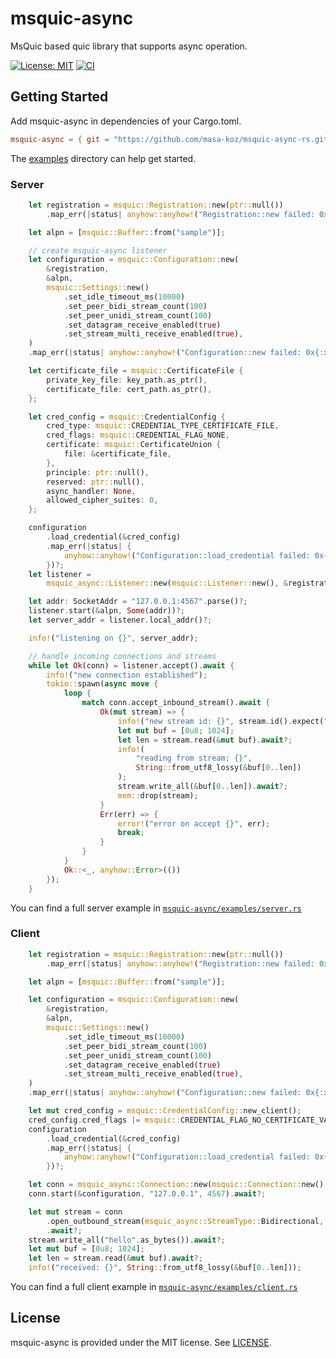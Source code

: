 # msquic-async
MsQuic based quic library that supports async operation.

[![License: MIT](https://img.shields.io/badge/License-MIT-blue.svg)](LICENSE)
[![CI](https://github.com/masa-koz/msquic-async-rs/actions/workflows/CI.yaml/badge.svg?branch=main)](https://github.com/masa-koz/msquic-async-rs/actions/workflows/CI.yaml)

## Getting Started

Add msquic-async in dependencies of your Cargo.toml.
```toml
msquic-async = { git = "https://github.com/masa-koz/msquic-async-rs.git" }
```

The [examples](./msquic-async/examples) directory can help get started.

### Server

```rust
    let registration = msquic::Registration::new(ptr::null())
        .map_err(|status| anyhow::anyhow!("Registration::new failed: 0x{:x}", status))?;

    let alpn = [msquic::Buffer::from("sample")];

    // create msquic-async listener
    let configuration = msquic::Configuration::new(
        &registration,
        &alpn,
        msquic::Settings::new()
            .set_idle_timeout_ms(10000)
            .set_peer_bidi_stream_count(100)
            .set_peer_unidi_stream_count(100)
            .set_datagram_receive_enabled(true)
            .set_stream_multi_receive_enabled(true),
    )
    .map_err(|status| anyhow::anyhow!("Configuration::new failed: 0x{:x}", status))?;

    let certificate_file = msquic::CertificateFile {
        private_key_file: key_path.as_ptr(),
        certificate_file: cert_path.as_ptr(),
    };

    let cred_config = msquic::CredentialConfig {
        cred_type: msquic::CREDENTIAL_TYPE_CERTIFICATE_FILE,
        cred_flags: msquic::CREDENTIAL_FLAG_NONE,
        certificate: msquic::CertificateUnion {
            file: &certificate_file,
        },
        principle: ptr::null(),
        reserved: ptr::null(),
        async_handler: None,
        allowed_cipher_suites: 0,
    };

    configuration
        .load_credential(&cred_config)
        .map_err(|status| {
            anyhow::anyhow!("Configuration::load_credential failed: 0x{:x}", status)
        })?;
    let listener =
        msquic_async::Listener::new(msquic::Listener::new(), &registration, configuration);

    let addr: SocketAddr = "127.0.0.1:4567".parse()?;
    listener.start(&alpn, Some(addr))?;
    let server_addr = listener.local_addr()?;

    info!("listening on {}", server_addr);

    // handle incoming connections and streams
    while let Ok(conn) = listener.accept().await {
        info!("new connection established");
        tokio::spawn(async move {
            loop {
                match conn.accept_inbound_stream().await {
                    Ok(mut stream) => {
                        info!("new stream id: {}", stream.id().expect("stream id"));
                        let mut buf = [0u8; 1024];
                        let len = stream.read(&mut buf).await?;
                        info!(
                            "reading from stream: {}",
                            String::from_utf8_lossy(&buf[0..len])
                        );
                        stream.write_all(&buf[0..len]).await?;
                        mem::drop(stream);
                    }
                    Err(err) => {
                        error!("error on accept {}", err);
                        break;
                    }
                }
            }
            Ok::<_, anyhow::Error>(())
        });
    }
```

You can find a full server example in [`msquic-async/examples/server.rs`](./msquic-async/examples/server.rs)

### Client

``` rust
    let registration = msquic::Registration::new(ptr::null())
        .map_err(|status| anyhow::anyhow!("Registration::new failed: 0x{:x}", status))?;

    let alpn = [msquic::Buffer::from("sample")];

    let configuration = msquic::Configuration::new(
        &registration,
        &alpn,
        msquic::Settings::new()
            .set_idle_timeout_ms(10000)
            .set_peer_bidi_stream_count(100)
            .set_peer_unidi_stream_count(100)
            .set_datagram_receive_enabled(true)
            .set_stream_multi_receive_enabled(true),
    )
    .map_err(|status| anyhow::anyhow!("Configuration::new failed: 0x{:x}", status))?;

    let mut cred_config = msquic::CredentialConfig::new_client();
    cred_config.cred_flags |= msquic::CREDENTIAL_FLAG_NO_CERTIFICATE_VALIDATION;
    configuration
        .load_credential(&cred_config)
        .map_err(|status| {
            anyhow::anyhow!("Configuration::load_credential failed: 0x{:x}", status)
        })?;

    let conn = msquic_async::Connection::new(msquic::Connection::new(), &registration);
    conn.start(&configuration, "127.0.0.1", 4567).await?;

    let mut stream = conn
        .open_outbound_stream(msquic_async::StreamType::Bidirectional, false)
        .await?;
    stream.write_all("hello".as_bytes()).await?;
    let mut buf = [0u8; 1024];
    let len = stream.read(&mut buf).await?;
    info!("received: {}", String::from_utf8_lossy(&buf[0..len]));
```

You can find a full client example in [`msquic-async/examples/client.rs`](./msquic-async/examples/client.rs)

## License

msquic-async is provided under the MIT license. See [LICENSE](LICENSE).